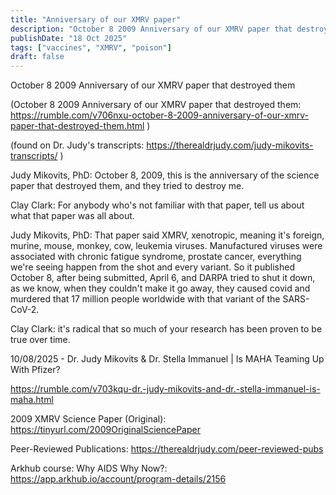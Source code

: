 ```yaml
---
title: "Anniversary of our XMRV paper"
description: "October 8 2009 Anniversary of our XMRV paper that destroyed them"
publishDate: "18 Oct 2025"
tags: ["vaccines", "XMRV", "poison"]
draft: false
---
```


October 8 2009 Anniversary of our XMRV paper that destroyed them

(October 8 2009 Anniversary of our XMRV paper that destroyed them: https://rumble.com/v706nxu-october-8-2009-anniversary-of-our-xmrv-paper-that-destroyed-them.html )

(found on Dr. Judy's transcripts: https://therealdrjudy.com/judy-mikovits-transcripts/ )

Judy Mikovits, PhD: October 8, 2009, this is the anniversary of the science paper that destroyed them, and they tried to destroy me.

Clay Clark: For anybody who's not familiar with that paper, tell us about what that paper was all about.

Judy Mikovits, PhD: That paper said XMRV, xenotropic, meaning it's foreign, murine, mouse, monkey, cow, leukemia viruses. Manufactured viruses were associated with chronic fatigue syndrome, prostate cancer, everything we're seeing happen from the shot and every variant. So it published October 8, after being submitted, April 6, and DARPA tried to shut it down, as we know, when they couldn't make it go away, they caused covid and murdered that 17 million people worldwide with that variant of the SARS-CoV-2.

Clay Clark: it's radical that so much of your research has been proven to be true over time.

10/08/2025 - Dr. Judy Mikovits & Dr. Stella Immanuel | Is MAHA Teaming Up With Pfizer?

https://rumble.com/v703kqu-dr.-judy-mikovits-and-dr.-stella-immanuel-is-maha.html

2009 XMRV Science Paper (Original): https://tinyurl.com/2009OriginalSciencePaper

Peer-Reviewed Publications: https://therealdrjudy.com/peer-reviewed-pubs

Arkhub course: Why AIDS Why Now?: https://app.arkhub.io/account/program-details/2156



